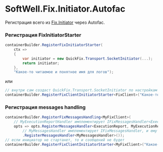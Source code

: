 # SoftWell.Fix.Initiator.Autofac

Регистрация всего из [Fix.Initiator](../Fix.Initiator/) через Autofac.


### Регистрация FixInitiatorStarter

```c#
containerBuilder.RegisterFixInitiatorStarter(
    ctx =>
    {
        var initiator = new QuickFix.Transport.SocketInitiator(...);
        return initiator;
    },
    "Какое-то читаемое и понятное имя для логов");
```

или 

```c#
// внутри сам создаст QuickFix.Transport.SocketInitiator по настройкам сессии из FixClient
containerBuilder.RegisterFixClientInitiatorStarter<FixClient>("Какое-то читаемое и понятное имя для логов");
```


### Регистрация messages handling


```c#
containerBuilder.RegisterFixMessagesHandling<MyFixClient>(
    // MyExecutionReportHandler имплементирует IFixMessagesHandler<ExecutionReport>, и ему будут приходить только сообщения типа ExecutionReport
    opts => opts.RegisterMessagesHandler<ExecutionReport, MyExecutionReportHandler>()
        // MyMessagesHandler имплементирует IFixMessagesHandler, и ему будут приходить все сообщения
        .RegisterMessagesHandler<MyMessagesHandler>());
// если инициатор не стартанет, то и сообщений не будет
containerBuilder.RegisterFixClientInitiatorStarter<MyFixClient>("Какое-то читаемое и понятное имя для логов");
```